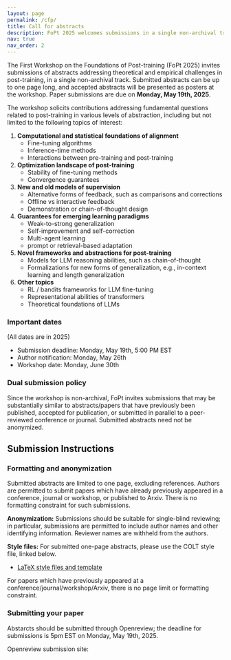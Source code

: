 ```yaml
---
layout: page
permalink: /cfp/
title: Call for abstracts
description: FoPt 2025 welcomes submissions in a single non-archival track
nav: true
nav_order: 2
---
```


The First Workshop on the Foundations of Post-training (FoPt 2025) invites submissions of abstracts addressing theoretical and empirical challenges in post-training, in a single non-archival track. Submitted abstracts can be up to one page long, and accepted abstracts will be presented as posters at the workshop. Paper submissions are due on **Monday, May 19th, 2025**.

The workshop solicits contributions addressing fundamental questions related to post-training in various levels of abstraction, including but not limited to the following topics of interest:

1. **Computational and statistical foundations of alignment**
    - Fine-tuning algorithms
    - Inference-time methods
    - Interactions between pre-training and post-training
2. **Optimization landscape of post-training**
    - Stability of fine-tuning methods
    - Convergence guarantees
3. **New and old models of supervision**
    - Alternative forms of feedback, such as comparisons and corrections
    - Offline vs interactive feedback
    - Demonstration or chain-of-thought design
4. **Guarantees for emerging learning paradigms**
    - Weak-to-strong generalization
    - Self-improvement and self-correction
    - Multi-agent learning
    - prompt or retrieval-based adaptation
5. **Novel frameworks and abstractions for post-training**
    - Models for LLM reasoning abilities, such as chain-of-thought
    - Formalizations for new forms of generalization, e.g., in-context learning and length generalization
6. **Other topics**
    - RL / bandits frameworks for LLM fine-tuning
    - Representational abilities of transformers
    - Theoretical foundations of LLMs

### Important dates
(All dates are in 2025)

- Submission deadline: Monday, May 19th, 5:00 PM EST
- Author notification: Monday, May 26th
- Workshop date: Monday, June 30th

### Dual submission policy

Since the workshop is non-archival, FoPt invites submissions that may be substantially similar to abstracts/papers that have previously been published, accepted for publication, or submitted in parallel to a peer-reviewed conference or journal. Submitted abstracts need not be anonymized.

## Submission Instructions

### Formatting and anonymization

Submitted abstracts are limited to one page, excluding references. Authors are permitted to submit papers which have already previously appeared in a conference, journal or workshop, or published to Arxiv. There is no formatting constraint for such submissions.

<!-- An additional supplementary file may be uploaded that can include unlimited appendices. Appendices must be uploaded as a separate file. -->

<!-- All details, proofs and derivations required to substantiate the results must be included in the submission, or possibly in the appendices. However, submissions will be judged primarily based on the main paper (without appendices), and so enough details, including proof details, must be provided in the main text to convince the reviewers of the submissions’ merits. -->

**Anonymization:** Submissions should be suitable for single-blind reviewing; in particular, submissions are permitted to include author names and other identifying information. Reviewer names are withheld from the authors.

**Style files:** For submitted one-page abstracts, please use the COLT style file, linked below.

- [LaTeX style files and template](https://learningtheory.org/colt2025/COLT2025_style.zip)

For papers which have previously appeared at a conference/journal/workshop/Arxiv, there is no page limit or formatting constraint.

### Submitting your paper

Abstarcts should be submitted through Openreview; the deadline for submissions is 5pm EST on Monday, May 19th, 2025.

Openreview submission site: 